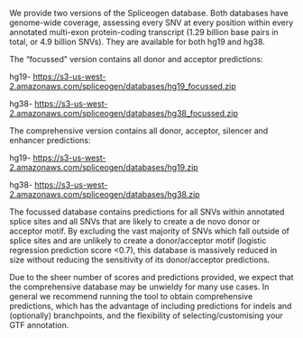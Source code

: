 We provide two versions of the Spliceogen database. Both databases have genome-wide coverage, assessing every SNV at every position within every annotated multi-exon protein-coding transcript (1.29 billion base pairs in total, or 4.9 billion SNVs). They are available for both hg19 and hg38.

The “focussed” version contains all donor and acceptor predictions: 

hg19- https://s3-us-west-2.amazonaws.com/spliceogen/databases/hg19_focussed.zip

hg38- https://s3-us-west-2.amazonaws.com/spliceogen/databases/hg38_focussed.zip

The comprehensive version contains all donor, acceptor, silencer and enhancer predictions:

hg19- https://s3-us-west-2.amazonaws.com/spliceogen/databases/hg19.zip

hg38- https://s3-us-west-2.amazonaws.com/spliceogen/databases/hg38.zip

The focussed database contains predictions for all SNVs within annotated splice sites and all SNVs that are likely to create a de novo donor or acceptor motif. By excluding the vast majority of SNVs which fall outside of splice sites and are unlikely to create a donor/acceptor motif (logistic regression prediction score <0.7), this database is massively reduced in size without reducing the sensitivity of its donor/acceptor predictions.

Due to the sheer number of scores and predictions provided, we expect that the comprehensive database may be unwieldy for many use cases. In general we recommend running the tool to obtain comprehensive predictions, which has the advantage of including predictions for indels and (optionally) branchpoints, and the flexibility of selecting/customising your GTF annotation.
